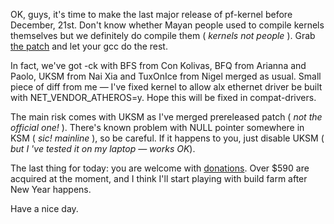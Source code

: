 OK, guys, it's time to make the last major release of pf-kernel before December, 21st. Don't know whether Mayan people used to compile kernels themselves but we definitely do compile them ( _kernels not people_ ). Grab [the patch](http://pf.natalenko.name/sources/3.7/patch-3.7.1-pf.bz2) and let your gcc do the rest.  
  
In fact, we've got -ck with BFS from Con Kolivas, BFQ from Arianna and Paolo, UKSM from Nai Xia and TuxOnIce from Nigel merged as usual. Small piece of diff from me — I've fixed kernel to allow alx ethernet driver be built with NET_VENDOR_ATHEROS=y. Hope this will be fixed in compat-drivers.  
  
The main risk comes with UKSM as I've merged prereleased patch ( _not the official one!_ ). There's known problem with NULL pointer somewhere in KSM ( _sic! mainline_ ), so be careful. If it happens to you, just disable UKSM ( _but I 've tested it on my laptop — works OK_).  
  
The last thing for today: you are welcome with [donations](http://pf.natalenko.name/donate.php). Over $590 are acquired at the moment, and I think I'll start playing with build farm after New Year happens.  
  
Have a nice day.

